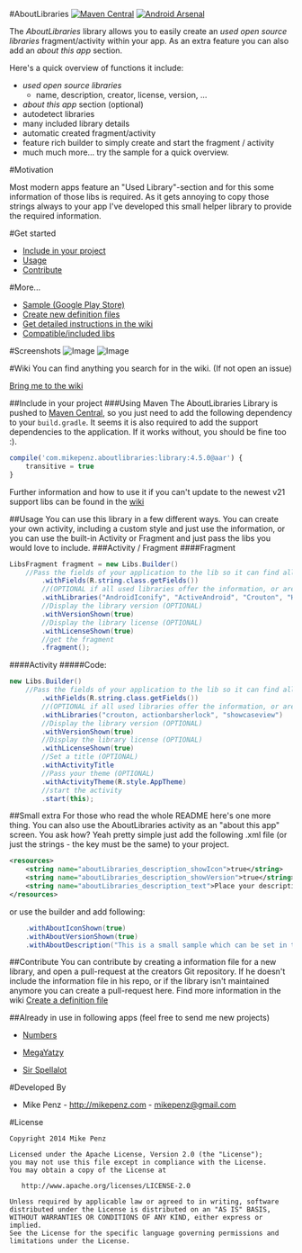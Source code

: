 #AboutLibraries  [![Maven Central](https://maven-badges.herokuapp.com/maven-central/com.mikepenz.aboutlibraries/library/badge.svg?style=flat)](https://maven-badges.herokuapp.com/maven-central/com.mikepenz.aboutlibraries/library) [![Android Arsenal](http://img.shields.io/badge/Android%20Arsenal-AboutLibraries-brightgreen.svg?style=flat)](http://android-arsenal.com/details/1/102)

The *AboutLibraries* library allows you to easily create an *used open source libraries* fragment/activity within your app. As an extra feature you can also add an *about this app* section. 

Here's a quick overview of functions it include:
- *used open source libraries*
	- name, description, creator, license, version, ...
- *about this app* section (optional)
- autodetect libraries
- many included library details
- automatic created fragment/activity
- feature rich builder to simply create and start the fragment / activity
- much much more... try the sample for a quick overview.

#Motivation

Most modern apps feature an "Used Library"-section and for this some information of those libs is required. As it gets annoying to copy those strings always to your app I've developed this small helper library to provide the required information.

#Get started
- [Include in your project](#include-in-your-project)
- [Usage](#usage)
- [Contribute](#contribute)

#More...
- [Sample (Google Play Store)](https://play.google.com/store/apps/details?id=com.mikepenz.aboutlibraries.sample)
- [Create new definition files](http://def-builder.mikepenz.com/)
- [Get detailed instructions in the wiki](https://github.com/mikepenz/AboutLibraries/wiki)
- [Compatible/included libs](https://github.com/mikepenz/AboutLibraries/wiki/Compatible-Libs)


#Screenshots
![Image](https://raw.githubusercontent.com/mikepenz/AboutLibraries/master/DEV/screenshots/screenshot1_small.png)
![Image](https://raw.githubusercontent.com/mikepenz/AboutLibraries/master/DEV/screenshots/screenshot2_small.png)


#Wiki
You can find anything you search for in the wiki. (If not open an issue)

[Bring me to the wiki](https://github.com/mikepenz/AboutLibraries/wiki)


##Include in your project
###Using Maven
The AboutLibraries Library is pushed to [Maven Central](http://search.maven.org/#search|ga|1|g%3A%22com.mikepenz.aboutlibraries%22), so you just need to add the following dependency to your `build.gradle`. It seems it is also required to add the support dependencies to the application. If it works without, you should be fine too :).

```javascript
compile('com.mikepenz.aboutlibraries:library:4.5.0@aar') {
	transitive = true
}
```

Further information and how to use it if you can't update to the newest v21 support libs can be found in the [wiki](https://github.com/mikepenz/AboutLibraries/wiki/HOWTO:-Include)


##Usage
You can use this library in a few different ways. You can create your own activity, including a custom style and just use the information, or you can use the built-in Activity or Fragment and just pass the libs you would love to include.
###Activity / Fragment
####Fragment
```java
LibsFragment fragment = new Libs.Builder()
	//Pass the fields of your application to the lib so it can find all external lib information
        .withFields(R.string.class.getFields())
        //(OPTIONAL if all used libraries offer the information, or are autoDetected)
        .withLibraries("AndroidIconify", "ActiveAndroid", "Crouton", "HoloGraphLibrary", "ShowcaseView", "NineOldAndroids")
       	//Display the library version (OPTIONAL)
        .withVersionShown(true)
        //Display the library license (OPTIONAL)
        .withLicenseShown(true)
        //get the fragment
        .fragment();
```
####Activity
#####Code:
```java
new Libs.Builder()
	//Pass the fields of your application to the lib so it can find all external lib information
        .withFields(R.string.class.getFields())
        //(OPTIONAL if all used libraries offer the information, or are autoDetected)
        .withLibraries("crouton, actionbarsherlock", "showcaseview")
        //Display the library version (OPTIONAL)
        .withVersionShown(true)
        //Display the library license (OPTIONAL)
        .withLicenseShown(true)
        //Set a title (OPTIONAL)
        .withActivityTitle
        //Pass your theme (OPTIONAL)
        .withActivityTheme(R.style.AppTheme)
        //start the activity
        .start(this);
```

##Small extra
For those who read the whole README here's one more thing.
You can also use the AboutLibraries activity as an "about this app" screen. You ask how?
Yeah pretty simple just add the following .xml file (or just the strings - the key must be the same) to your project.

```xml
<resources>
    <string name="aboutLibraries_description_showIcon">true</string>
    <string name="aboutLibraries_description_showVersion">true</string>
    <string name="aboutLibraries_description_text">Place your description here :D</string>
</resources>
```
or use the builder and add following:
```java
	.withAboutIconShown(true)
	.withAboutVersionShown(true)
	.withAboutDescription("This is a small sample which can be set in the about my app description file.<br /><b>You can style this with html markup :D</b>")

```

##Contribute
You can contribute by creating a information file for a new library, and open a pull-request at the creators Git repository. If he doesn't include the information file in his repo, or if the library isn't maintained anymore you can create a pull-request here. Find more information in the wiki [Create a definition file](https://github.com/mikepenz/AboutLibraries/wiki/HOWTODEV:-Include-into-AboutLibraries)


##Already in use in following apps
(feel free to send me new projects)

* [Numbers](https://play.google.com/store/apps/details?id=com.tundem.numbersreloaded.free)
* [MegaYatzy](https://play.google.com/store/apps/details?id=com.tundem.yatzyTJ)

* [Sir Spellalot](https://play.google.com/store/apps/details?id=com.sirspellalot.app.android)


#Developed By

* Mike Penz - http://mikepenz.com - <mikepenz@gmail.com>


#License

    Copyright 2014 Mike Penz

    Licensed under the Apache License, Version 2.0 (the "License");
    you may not use this file except in compliance with the License.
    You may obtain a copy of the License at

       http://www.apache.org/licenses/LICENSE-2.0

    Unless required by applicable law or agreed to in writing, software
    distributed under the License is distributed on an "AS IS" BASIS,
    WITHOUT WARRANTIES OR CONDITIONS OF ANY KIND, either express or implied.
    See the License for the specific language governing permissions and
    limitations under the License.
